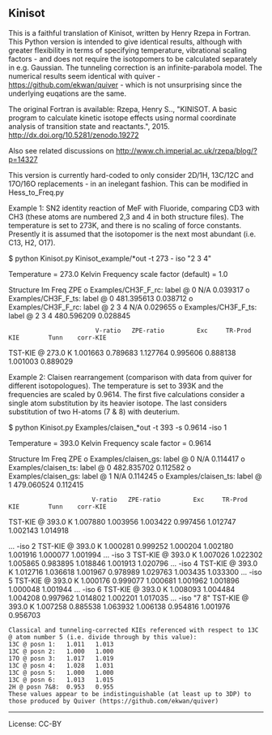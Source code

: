 Kinisot
------

This is a faithful translation of Kinisot, written by Henry Rzepa in Fortran. This Python version is intended to give identical results, although with greater flexibility in terms of specifying temperature, vibrational scaling factors - and does not require the isotopomers to be calculated separately in e.g. Gaussian. The tunneling correction is an infinite-parabola model. The numerical results seem identical with quiver - https://github.com/ekwan/quiver - which is not unsurprising since the underlying euqations are the same. 

The original Fortran is available: Rzepa, Henry S.., "KINISOT. A basic program to calculate kinetic isotope effects using normal coordinate analysis of transition state and reactants.", 2015. http://dx.doi.org/10.5281/zenodo.19272

Also see related discussions on http://www.ch.imperial.ac.uk/rzepa/blog/?p=14327


This version is currently hard-coded to only consider 2D/1H, 13C/12C and 17O/16O replacements - in an inelegant fashion. This can be modified in Hess_to_Freq.py


Example 1: SN2 identity reaction of MeF with Fluoride, comparing CD3 with CH3 (these atoms are numbered 2,3 and 4 in both structure files). The temperature is set to 273K, and there is no scaling of force constants. Presently it is assumed that the isotopomer is the next most abundant (i.e. C13, H2, O17).

$ python Kinisot.py Kinisot_example/*out -t 273 - iso "2 3 4"

   Temperature = 273.0 Kelvin    Frequency scale factor (default) = 1.0

   Structure                                                       Im Freq         ZPE
o  Examples/CH3F_F_rc: label @ 0                                       N/A    0.039317
o  Examples/CH3F_F_ts: label @ 0                                481.395613    0.038712
o  Examples/CH3F_F_rc: label @ 2 3 4                                   N/A    0.029655
o  Examples/CH3F_F_ts: label @ 2 3 4                            480.596209    0.028845

                            V-ratio   ZPE-ratio         Exc     TR-Prod         KIE        Tunn    corr-KIE
   TST-KIE @ 273.0 K       1.001663    0.789683    1.127764    0.995606    0.888138    1.001003    0.889029


Example 2: Claisen rearrangement (comparison with data from quiver for different isotopologues). The temperature is set to 393K and the frequencies are scaled by 0.9614. The first five calculations consider a single atom substitution by its heavier isotope. The last considers substitution of two H-atoms (7 & 8) with deuterium.

$ python Kinisot.py Examples/claisen_*out -t 393 -s 0.9614 -iso 1

   Temperature = 393.0 Kelvin    Frequency scale factor = 0.9614

   Structure                                                       Im Freq         ZPE
o  Examples/claisen_gs: label @ 0                                      N/A    0.114417
o  Examples/claisen_ts: label @ 0                               482.835702    0.112582
o  Examples/claisen_gs: label @ 1                                      N/A    0.114245
o  Examples/claisen_ts: label @ 1                               479.060524    0.112415

                           V-ratio   ZPE-ratio         Exc     TR-Prod         KIE        Tunn    corr-KIE
   TST-KIE @ 393.0 K      1.007880    1.003956    1.003422    0.997456    1.012747    1.002143    1.014918

   ... -iso 2
   TST-KIE @ 393.0 K      1.000281    0.999252    1.000204    1.002180    1.001916    1.000077    1.001994
   ... -iso 3
   TST-KIE @ 393.0 K      1.007026    1.022302    1.005865    0.983895    1.018846    1.001913    1.020796
   ... -iso 4
   TST-KIE @ 393.0 K      1.012716    1.036618    1.001967    0.978989    1.029763    1.003435    1.033300
   ... -iso 5
   TST-KIE @ 393.0 K      1.000176    0.999077    1.000681    1.001962    1.001896    1.000048    1.001944
   ... -iso 6
   TST-KIE @ 393.0 K      1.008093    1.004484    1.004208    0.997962    1.014802    1.002201    1.017035
   ... -iso "7 8"
   TST-KIE @ 393.0 K      1.007258    0.885538    1.063932    1.006138    0.954816    1.001976    0.956703

	Classical and tunneling-corrected KIEs referenced with respect to 13C @ atom number 5 (i.e. divide through by this value):
	13C @ posn 1:	1.011	1.013
	13C @ posn 2: 	1.000	1.000
	17O @ posn 3: 	1.017	1.019
	13C @ posn 4: 	1.028	1.031
	13C @ posn 5: 	1.000	1.000
	13C @ posn 6: 	1.013	1.015
	2H @ posn 7&8: 	0.953	0.955
	These values appear to be indistinguishable (at least up to 3DP) to those produced by Quiver (https://github.com/ekwan/quiver) 
---
License: CC-BY
